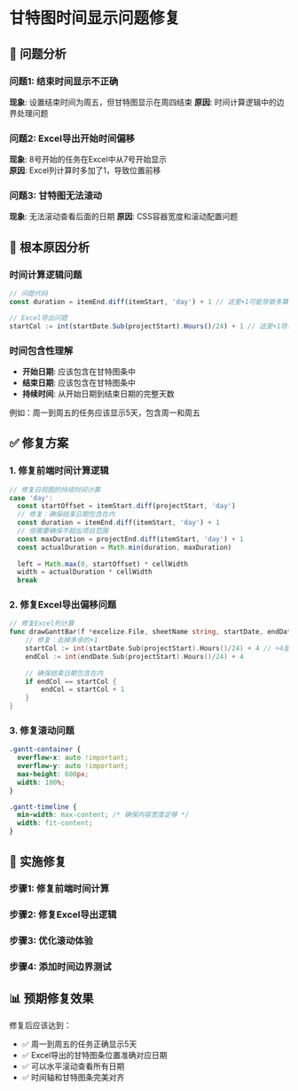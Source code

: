 # 甘特图时间显示问题修复

## 🐛 问题分析

### 问题1: 结束时间显示不正确
**现象**: 设置结束时间为周五，但甘特图显示在周四结束
**原因**: 时间计算逻辑中的边界处理问题

### 问题2: Excel导出开始时间偏移
**现象**: 8号开始的任务在Excel中从7号开始显示  
**原因**: Excel列计算时多加了1，导致位置前移

### 问题3: 甘特图无法滚动
**现象**: 无法滚动查看后面的日期
**原因**: CSS容器宽度和滚动配置问题

## 🔧 根本原因分析

### 时间计算逻辑问题
```javascript
// 问题代码
const duration = itemEnd.diff(itemStart, 'day') + 1 // 这里+1可能导致多算一天

// Excel导出问题
startCol := int(startDate.Sub(projectStart).Hours()/24) + 1 // 这里+1导致偏移
```

### 时间包含性理解
- **开始日期**: 应该包含在甘特图条中
- **结束日期**: 应该包含在甘特图条中  
- **持续时间**: 从开始日期到结束日期的完整天数

例如：周一到周五的任务应该显示5天，包含周一和周五

## ✅ 修复方案

### 1. 修复前端时间计算逻辑

```javascript
// 修复日视图的持续时间计算
case 'day':
  const startOffset = itemStart.diff(projectStart, 'day')
  // 修复：确保结束日期包含在内
  const duration = itemEnd.diff(itemStart, 'day') + 1
  // 但需要确保不超出项目范围
  const maxDuration = projectEnd.diff(itemStart, 'day') + 1
  const actualDuration = Math.min(duration, maxDuration)
  
  left = Math.max(0, startOffset) * cellWidth
  width = actualDuration * cellWidth
  break
```

### 2. 修复Excel导出偏移问题

```go
// 修复Excel列计算
func drawGanttBar(f *excelize.File, sheetName string, startDate, endDate, projectStart time.Time, row int, color string) {
    // 修复：去掉多余的+1
    startCol := int(startDate.Sub(projectStart).Hours()/24) + 4 // +4是因为前面有项目信息列
    endCol := int(endDate.Sub(projectStart).Hours()/24) + 4
    
    // 确保结束日期包含在内
    if endCol == startCol {
        endCol = startCol + 1
    }
}
```

### 3. 修复滚动问题

```css
.gantt-container {
  overflow-x: auto !important;
  overflow-y: auto !important;
  max-height: 600px;
  width: 100%;
}

.gantt-timeline {
  min-width: max-content; /* 确保内容宽度足够 */
  width: fit-content;
}
```

## 🚀 实施修复

### 步骤1: 修复前端时间计算
### 步骤2: 修复Excel导出逻辑  
### 步骤3: 优化滚动体验
### 步骤4: 添加时间边界测试

## 📊 预期修复效果

修复后应该达到：
- ✅ 周一到周五的任务正确显示5天
- ✅ Excel导出的甘特图条位置准确对应日期
- ✅ 可以水平滚动查看所有日期
- ✅ 时间轴和甘特图条完美对齐